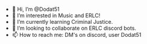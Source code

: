 - 👋 Hi, I’m @Dodat51
- 👀 I’m interested in Music and ERLC!
- 🌱 I’m currently learning Criminal Justice.
- 💞️ I’m looking to collaborate on ERLC discord bots.
- 📫 How to reach me: DM's on discord, user Dodat51
